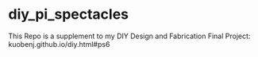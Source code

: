 # diy_pi_spectacles
This Repo is a supplement to my DIY Design and Fabrication Final Project: kuobenj.github.io/diy.html#ps6 
